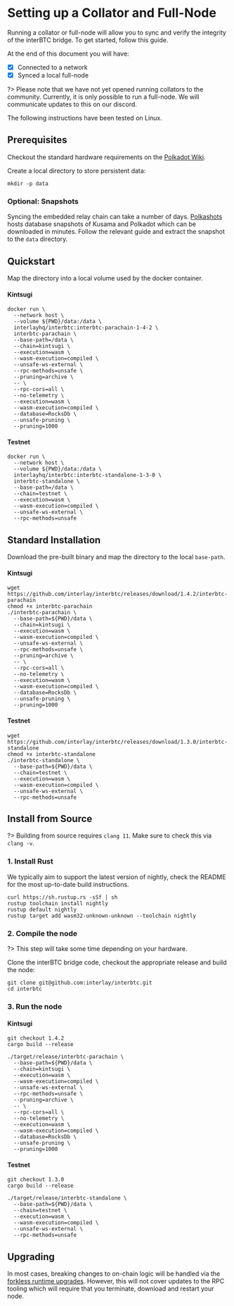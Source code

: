 # Setting up a Collator and Full-Node

Running a collator or full-node will allow you to sync and verify the integrity of the interBTC bridge.
To get started, follow this guide.

At the end of this document you will have:

- [x] Connected to a network
- [x] Synced a local full-node

?> Please note that we have not yet opened running collators to the community. Currently, it is only possible to run a full-node. We will communicate updates to this on our discord.

The following instructions have been tested on Linux.

## Prerequisites

Checkout the standard hardware requirements on the [Polkadot Wiki](https://wiki.polkadot.network/docs/en/maintain-guides-how-to-validate-polkadot#requirements).

Create a local directory to store persistent data:

```shell
mkdir -p data
```

### Optional: Snapshots

Syncing the embedded relay chain can take a number of days. [Polkashots](https://polkashots.io/) hosts database snapshots of Kusama and Polkadot which can be downloaded in minutes. Follow the relevant guide and extract the snapshot to the `data` directory.

## Quickstart

Map the directory into a local volume used by the docker container.

<!-- tabs:start -->

#### **Kintsugi**

```shell
docker run \
  --network host \
  --volume ${PWD}/data:/data \
  interlayhq/interbtc:interbtc-parachain-1-4-2 \
  interbtc-parachain \
  --base-path=/data \
  --chain=kintsugi \
  --execution=wasm \
  --wasm-execution=compiled \
  --unsafe-ws-external \
  --rpc-methods=unsafe \
  --pruning=archive \
  -- \
  --rpc-cors=all \
  --no-telemetry \
  --execution=wasm \
  --wasm-execution=compiled \
  --database=RocksDb \
  --unsafe-pruning \
  --pruning=1000
```

#### **Testnet**

```shell
docker run \
  --network host \
  --volume ${PWD}/data:/data \
  interlayhq/interbtc:interbtc-standalone-1-3-0 \
  interbtc-standalone \
  --base-path=/data \
  --chain=testnet \
  --execution=wasm \
  --wasm-execution=compiled \
  --unsafe-ws-external \
  --rpc-methods=unsafe
```

<!-- tabs:end -->

## Standard Installation

Download the pre-built binary and map the directory to the local `base-path`.

<!-- tabs:start -->

#### **Kintsugi**

```shell
wget https://github.com/interlay/interbtc/releases/download/1.4.2/interbtc-parachain
chmod +x interbtc-parachain
./interbtc-parachain \
  --base-path=${PWD}/data \
  --chain=kintsugi \
  --execution=wasm \
  --wasm-execution=compiled \
  --unsafe-ws-external \
  --rpc-methods=unsafe \
  --pruning=archive \
  -- \
  --rpc-cors=all \
  --no-telemetry \
  --execution=wasm \
  --wasm-execution=compiled \
  --database=RocksDb \
  --unsafe-pruning \
  --pruning=1000
```

#### **Testnet**

```shell
wget https://github.com/interlay/interbtc/releases/download/1.3.0/interbtc-standalone
chmod +x interbtc-standalone
./interbtc-standalone \
  --base-path=${PWD}/data \
  --chain=testnet \
  --execution=wasm \
  --wasm-execution=compiled \
  --unsafe-ws-external \
  --rpc-methods=unsafe
```

<!-- tabs:end -->

## Install from Source

?> Building from source requires `clang 11`. Make sure to check this via `clang -v`.

### 1. Install Rust

We typically aim to support the latest version of nightly, check the README for the most up-to-date build instructions.

```shell
curl https://sh.rustup.rs -sSf | sh
rustup toolchain install nightly
rustup default nightly
rustup target add wasm32-unknown-unknown --toolchain nightly
```

### 2. Compile the node

?> This step will take some time depending on your hardware.

Clone the interBTC bridge code, checkout the appropriate release and build the node:

```shell
git clone git@github.com:interlay/interbtc.git
cd interbtc
```

### 3. Run the node

<!-- tabs:start -->

#### **Kintsugi**

```shell
git checkout 1.4.2
cargo build --release

./target/release/interbtc-parachain \
  --base-path=${PWD}/data \
  --chain=kintsugi \
  --execution=wasm \
  --wasm-execution=compiled \
  --unsafe-ws-external \
  --rpc-methods=unsafe \
  --pruning=archive \
  -- \
  --rpc-cors=all \
  --no-telemetry \
  --execution=wasm \
  --wasm-execution=compiled \
  --database=RocksDb \
  --unsafe-pruning \
  --pruning=1000
```

#### **Testnet**

```shell
git checkout 1.3.0
cargo build --release

./target/release/interbtc-standalone \
  --base-path=${PWD}/data \
  --chain=testnet \
  --execution=wasm \
  --wasm-execution=compiled \
  --unsafe-ws-external \
  --rpc-methods=unsafe
```

<!-- tabs:end -->

## Upgrading

In most cases, breaking changes to on-chain logic will be handled via the [forkless runtime upgrades](https://substrate.dev/docs/en/knowledgebase/runtime/upgrades#forkless-runtime-upgrades). However, this will not cover updates to the RPC tooling which will require that you terminate, download and restart your node.
